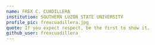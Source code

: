 ```yaml
---
name: FREX C. CUADILLERA
institution: SOUTHERN LUZON STATE UNIVERSITY
profile_pic: frexcuadillera.jpg
quote: If you expect respect, be the first to show it.
github_user: frexcuadillera
---
```

